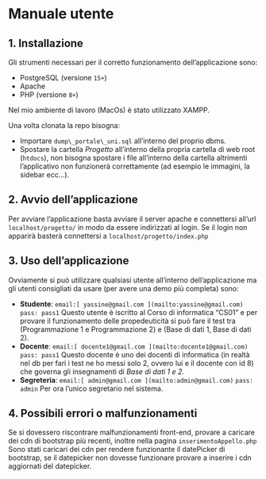 # Manuale utente

## 1. **Installazione** 

Gli strumenti necessari per il corretto funzionamento dell’applicazione sono: 

- PostgreSQL (versione `15+`)
- Apache 
- PHP (versione `8+`) 

Nel mio ambiente di lavoro (MacOs) è stato utilizzato XAMPP. 

Una volta clonata la repo bisogna: 

- Importare `dump\_portale\_uni.sql` all’interno del proprio dbms. 
- Spostare la cartella *Progetto* all’interno della propria cartella di web root (`htdocs`), non bisogna spostare i file all’interno della cartella altrimenti l’applicativo non funzionerà correttamente (ad esempio le immagini, la sidebar ecc...). 
## 2. **Avvio dell’applicazione** 

Per avviare l’applicazione basta avviare il server apache e connettersi all’url `localhost/progetto/` in modo da essere indirizzati al login. Se il login non apparirà basterà connettersi a `localhost/progetto/index.php`  

## 3. **Uso dell’applicazione** 

Ovviamente si può utilizzare qualsiasi utente all’interno dell’applicazione ma gli utenti consigliati da usare (per avere una demo più completa) sono: 

- **Studente**: `email:[ yassine@gmail.com ](mailto:yassine@gmail.com)` `pass: pass1` Questo utente è iscritto al Corso di informatica “CS01” e per provare il funzionamento delle propedeuticità si può fare il test tra (Programmazione 1 e Programmazione 2) e (Base di dati 1, Base di dati 2). 
- **Docente**: `email:[ docente1@gmail.com ](mailto:docente1@gmail.com)` `pass: pass1` Questo docente è uno dei docenti di informatica (in realtà nel db per fari i test ne ho messi solo 2, ovvero lui e il docente con id 8) che governa gli insegnamenti di *Base di dati 1 e 2.* 
- **Segreteria**: `email:[ admin@gmail.com ](mailto:admin@gmail.com)` `pass: admin` Per ora l’unico segretario nel sistema. 
## 4. Possibili errori o malfunzionamenti 

Se si dovessero riscontrare malfunzionamenti front-end, provare a caricare dei cdn di bootstrap più recenti, inoltre nella pagina `inserimentoAppello.php` Sono stati caricari dei cdn per rendere funzionante il datePicker di bootstrap, se il datepicker non dovesse funzionare provare a inserire i cdn aggiornati del datepicker. 
